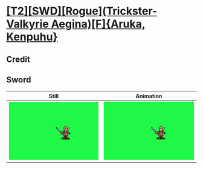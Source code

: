 # [\[T2\]\[SWD\]\[Rogue\]\(Trickster-Valkyrie Aegina\)\[F\]{Aruka, Kenpuhu}](../)

## Credit


	
## Sword

| Still | Animation |
| :---: | :-------: |
| ![Sword still](./Sword_000.png) | ![Sword animation](./Sword.gif) |

